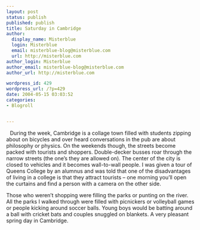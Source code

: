 ```yaml
---
layout: post
status: publish
published: publish
title: Saturday in Cambridge
author:
  display_name: Misterblue
  login: Misterblue
  email: misterblue-blog@misterblue.com
  url: http://misterblue.com
author_login: Misterblue
author_email: misterblue-blog@misterblue.com
author_url: http://misterblue.com

wordpress_id: 429
wordpress_url: /?p=429
date: 2004-05-15 03:03:52
categories:
- Blogroll


---
```

<MBPic d="20040510-England" n="IMG_4644.jpg" w="60" h="80" o="left"/>
<a href="http://pics.misterblue.com/onepic/20040510-England/w480/h640/IMG_4644.jpg"
      target="onepic"
    <img src="http://pics.misterblue.com/20040510-England/60/80/IMG_4644.jpg"
            style="float: left; margin: 5px" height="80" width="60" alt=""/>
</a>
<p>
During the week, Cambridge is a collage town filled with students zipping about on bicycles and over heard conversations in the pub are about philosophy or physics.
On the weekends though, the streets become packed with tourists and shoppers.
Double-decker busses roar through the narrow streets (the one’s they are allowed on).
The center of the city is closed to vehicles and it becomes wall-to-wall people.
I was given a tour of Queens College by an alumnus and was told that one of the disadvantages of living in a college is that they attract tourists – one morning you’ll open the curtains and find a person with a camera on the other side.
</p>
<p>
Those who weren’t shopping were filling the parks or punting on the river.
All the parks I walked through were filled with picnickers or volleyball games or people kicking around soccer balls.
Young boys would be batting around a ball with cricket bats and couples snuggled on blankets.
A very pleasant spring day in Cambridge. 
</p>
